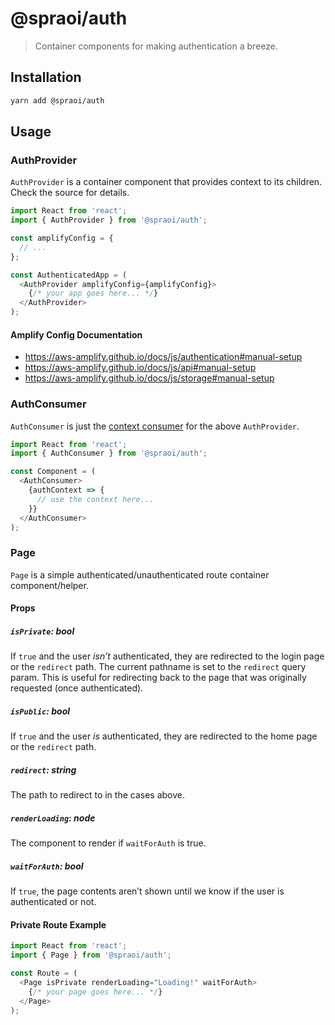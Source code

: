 # @spraoi/auth

> Container components for making authentication a breeze.

## Installation

```bash
yarn add @spraoi/auth
```

## Usage

### AuthProvider

`AuthProvider` is a container component that provides context to its children. Check the source for details.

```javascript
import React from 'react';
import { AuthProvider } from '@spraoi/auth';

const amplifyConfig = {
  // ...
};

const AuthenticatedApp = (
  <AuthProvider amplifyConfig={amplifyConfig}>
    {/* your app goes here... */}
  </AuthProvider>
);
```

#### Amplify Config Documentation

- https://aws-amplify.github.io/docs/js/authentication#manual-setup
- https://aws-amplify.github.io/docs/js/api#manual-setup
- https://aws-amplify.github.io/docs/js/storage#manual-setup

### AuthConsumer

`AuthConsumer` is just the [context consumer](https://reactjs.org/docs/context.html#contextconsumer) for the above
`AuthProvider`.

```javascript
import React from 'react';
import { AuthConsumer } from '@spraoi/auth';

const Component = (
  <AuthConsumer>
    {authContext => {
      // use the context here...
    }}
  </AuthConsumer>
);
```

### Page

`Page` is a simple authenticated/unauthenticated route container component/helper.

#### Props

##### `isPrivate`: bool

If `true` and the user _isn&rsquo;t_ authenticated, they are redirected to the login page or the `redirect` path. The
current pathname is set to the `redirect` query param. This is useful for redirecting back to the page that was
originally requested (once authenticated).

##### `isPublic`: bool

If `true` and the user _is_ authenticated, they are redirected to the home page or the `redirect` path.

##### `redirect`: string

The path to redirect to in the cases above.

##### `renderLoading`: node

The component to render if `waitForAuth` is true.

##### `waitForAuth`: bool

If `true`, the page contents aren&rsquo;t shown until we know if the user is authenticated or not.

#### Private Route Example

```javascript
import React from 'react';
import { Page } from '@spraoi/auth';

const Route = (
  <Page isPrivate renderLoading="Loading!" waitForAuth>
    {/* your page goes here... */}
  </Page>
);
```
